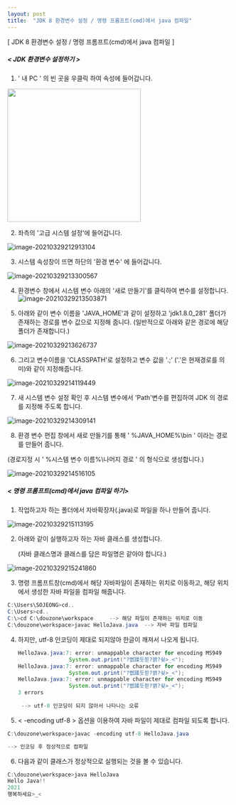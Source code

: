 ```yaml
---
layout: post
title:  "JDK 8 환경변수 설정 / 명령 프롬프트(cmd)에서 java 컴파일"
---
```




[ JDK 8 환경변수 설정 / 명령 프롬프트(cmd)에서 java 컴파일 ]





##### < JDK 환경변수 설정하기 >





1. ' 내 PC ' 의 빈 곳을 우클릭 하여 속성에 들어갑니다.  

  <img src = "https://user-images.githubusercontent.com/78267103/112850267-d119bc00-90e4-11eb-900d-b1eabe0334b1.jpg" width="300" height="300">









2. 좌측의 '고급 시스템 설정'에 들어갑니다.

![image-20210329212913104](https://user-images.githubusercontent.com/78267103/112850272-d2e37f80-90e4-11eb-9dfe-68e2db1ad848.jpg)











3. 시스템 속성창이 뜨면 하단의 '환경 변수' 에 들어갑니다.

![image-20210329213300567](https://user-images.githubusercontent.com/78267103/112850274-d2e37f80-90e4-11eb-824c-db28d1ab748e.jpg)











4. 환경변수 창에서  시스템 변수 아래의 '새로 만들기'를  클릭하여 변수를 설정합니다.
![image-20210329213503871](https://user-images.githubusercontent.com/78267103/112850276-d37c1600-90e4-11eb-91c7-11bbff87d5ec.jpg)











5. 아래와 같이 변수 이름을 'JAVA_HOME'과 같이 설정하고 'jdk1.8.0_281' 폴더가 존재하는 경로를 변수 값으로 지정해 줍니다. (일반적으로 아래와 같은 경로에 해당 폴더가 존재합니다.)

![image-20210329213626737](https://user-images.githubusercontent.com/78267103/112850278-d37c1600-90e4-11eb-92c5-9c4e66d9aa0b.jpg)











6. 그리고 변수이름을 'CLASSPATH'로 설정하고 변수 값을 '.;' ('.'은 현재경로를 의미)와 같이 지정해줍니다.

![image-20210329214119449](https://user-images.githubusercontent.com/78267103/112850280-d414ac80-90e4-11eb-856b-34adb30fc45f.jpg)











7. 새 시스템 변수 설정 확인 후 시스템 변수에서 'Path'변수를 편집하여 JDK 의 경로를 지정해 주도록 합니다.

![image-20210329214309141](https://user-images.githubusercontent.com/78267103/112850286-d414ac80-90e4-11eb-9418-2531f81f5e0c.jpg)











8.  환경 변수 편집 창에서 새로 만들기를 통해 ' %JAVA_HOME%\bin ' 이라는 경로를 만들어 줍니다.

   (경로지정 시 ' %시스템 변수 이름%\나머지 경로 ' 의 형식으로 생성합니다.)

![image-20210329214516105](https://user-images.githubusercontent.com/78267103/112850289-d4ad4300-90e4-11eb-882c-cfe3733dd9d3.jpg)













##### < 명령 프롬프트(cmd)에서 java 컴파일 하기>





1. 작업하고자 하는 폴더에서 자바확장자(.java)로 파일을 하나 만들어 줍니다. 

![image-20210329215113195](https://user-images.githubusercontent.com/78267103/112850293-d545d980-90e4-11eb-8727-48c4ee266069.jpg)















2. 아래와 같이 실행하고자 하는 자바 클래스를 생성합니다. 

   (자바 클래스명과 클래스를 담은 파일명은 같아야 합니다.)

![image-20210329215241860](https://user-images.githubusercontent.com/78267103/112850296-d545d980-90e4-11eb-94ad-089006989ccc.jpg)














3. 명령 프롬프트창(cmd)에서 해당 자바파일이 존재하는 위치로 이동하고, 해당 위치에서 생성한 자바 파일을 컴파일 해줍니다.

```java
C:\Users\SOJEONG>cd..    
C:\Users>cd..
C:\>cd C:\douzone\workspace     --> 해당 파일이 존재하는 위치로 이동
C:\douzone\workspace>javac HelloJava.java  --> 자바 파일 컴파일
```









4. 하지만, utf-8 인코딩이 제대로 되지않아 한글이 깨져서 나오게 됩니다.

   ```java
   HelloJava.java:7: error: unmappable character for encoding MS949  
                   System.out.print("?뻾蹂듯븯?꽭?슂>_<");  
   HelloJava.java:7: error: unmappable character for encoding MS949
                   System.out.print("?뻾蹂듯븯?꽭?슂>_<");     
   HelloJava.java:7: error: unmappable character for encoding MS949
                   System.out.print("?뻾蹂듯븯?꽭?슂>_<");       
   3 errors    
    
    --> utf-8 인코딩이 되지 않아서 나타나는 오류    
   ```









5. < -encoding utf-8 > 옵션을 이용하여 자바 파일이 제대로 컴파일 되도록 합니다.

```java
C:\douzone\workspace>javac -encoding utf-8 HelloJava.java 

--> 인코딩 후 정상적으로 컴파일  
```









6. 다음과 같이 클래스가 정상적으로 실행되는 것을 볼 수 있습니다.

```java
C:\douzone\workspace>java HelloJava
Hello Java!!
2021
행복하세요>_<       
```
